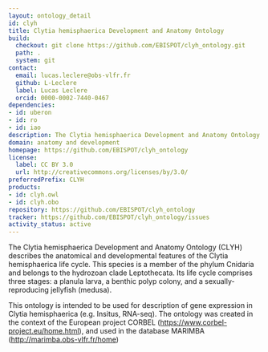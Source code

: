 ```yaml
---
layout: ontology_detail
id: clyh
title: Clytia hemisphaerica Development and Anatomy Ontology
build:
  checkout: git clone https://github.com/EBISPOT/clyh_ontology.git
  path: .
  system: git
contact:
  email: lucas.leclere@obs-vlfr.fr
  github: L-Leclere
  label: Lucas Leclere
  orcid: 0000-0002-7440-0467
dependencies:
- id: uberon
- id: ro
- id: iao
description: The Clytia hemisphaerica Development and Anatomy Ontology (CLYH) describes the anatomical and developmental features of the Clytia hemisphaerica life cycle.
domain: anatomy and development
homepage: https://github.com/EBISPOT/clyh_ontology
license:
  label: CC BY 3.0
  url: http://creativecommons.org/licenses/by/3.0/
preferredPrefix: CLYH
products:
- id: clyh.owl
- id: clyh.obo
repository: https://github.com/EBISPOT/clyh_ontology
tracker: https://github.com/EBISPOT/clyh_ontology/issues
activity_status: active
---
```


The Clytia hemisphaerica Development and Anatomy Ontology (CLYH) describes the anatomical and developmental features of the Clytia hemisphaerica life cycle. This species is a member of the phylum Cnidaria and belongs to the hydrozoan clade Leptothecata. Its life cycle comprises three stages: a planula larva, a benthic polyp colony, and a sexually-reproducing jellyfish  (medusa).

This ontology is intended to be used for description of gene expression in Clytia hemisphaerica (e.g. Insitus, RNA-seq). The ontology was created in the context of the European project CORBEL (https://www.corbel-project.eu/home.html), and used in the database MARIMBA (http://marimba.obs-vlfr.fr/home)
